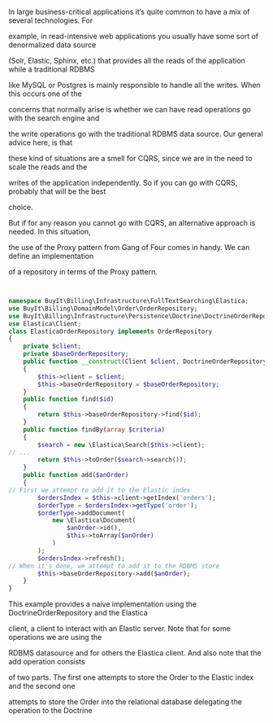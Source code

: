 In large business-critical applications it’s quite common to have a mix of several technologies. For

example, in read-intensive web applications you usually have some sort of denormalized data source

\(Solr, Elastic, Sphinx, etc.\) that provides all the reads of the application while a traditional RDBMS

like MySQL or Postgres is mainly responsible to handle all the writes. When this occurs one of the

concerns that normally arise is whether we can have read operations go with the search engine and

the write operations go with the traditional RDBMS data source. Our general advice here, is that

these kind of situations are a smell for CQRS, since we are in the need to scale the reads and the

writes of the application independently. So if you can go with CQRS, probably that will be the best

choice.

But if for any reason you cannot go with CQRS, an alternative approach is needed. In this situation,

the use of the Proxy pattern from Gang of Four comes in handy. We can define an implementation

of a repository in terms of the Proxy pattern.

```php


namespace BuyIt\Billing\Infrastructure\FullTextSearching\Elastica;
use BuyIt\Billing\DomainModel\Order\OrderRepository;
use BuyIt\Billing\Infrastructure\Persistence\Doctrine\DoctrineOrderRepository;
use Elastica\Client;
class ElasticaOrderRepository implements OrderRepository
{
    private $client;
    private $baseOrderRepository;
    public function __construct(Client $client, DoctrineOrderRepository $baseOrderRepository)
    {
        $this->client = $client;
        $this->baseOrderRepository = $baseOrderRepository;
    }
    public function find($id)
    {
        return $this->baseOrderRepository->find($id);
    }
    public function findBy(array $criteria)
    {
        $search = new \Elastica\Search($this->client);
// ...
        return $this->toOrder($search->search());
    }
    public function add($anOrder)
    {
// First we attempt to add it to the Elastic index
        $ordersIndex = $this->client->getIndex('orders');
        $orderType = $ordersIndex->getType('order');
        $orderType->addDocument(
            new \Elastica\Document(
                $anOrder->id(),
                $this->toArray($anOrder)
            )
        );
        $ordersIndex->refresh();
// When it's done, we attempt to add it to the RDBMS store
        $this->baseOrderRepository->add($anOrder);
    }
}
```



This example provides a naive implementation using the DoctrineOrderRepository and the Elastica

client, a client to interact with an Elastic server. Note that for some operations we are using the

RDBMS datasource and for others the Elastica client. And also note that the add operation consists

of two parts. The first one attempts to store the Order to the Elastic index and the second one

attempts to store the Order into the relational database delegating the operation to the Doctrine




